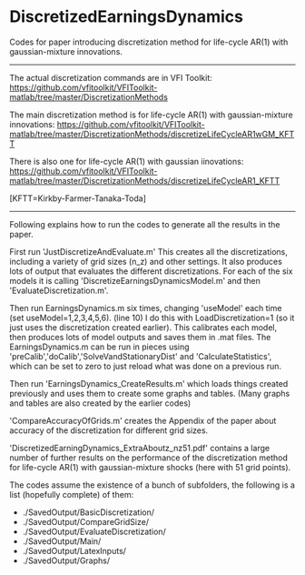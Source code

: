 # DiscretizedEarningsDynamics
Codes for paper introducing discretization method for life-cycle AR(1) with gaussian-mixture innovations.

-------------------------------------------------------
The actual discretization commands are in VFI Toolkit: https://github.com/vfitoolkit/VFIToolkit-matlab/tree/master/DiscretizationMethods

The main discretization method is for life-cycle AR(1) with gaussian-mixture innovations: https://github.com/vfitoolkit/VFIToolkit-matlab/tree/master/DiscretizationMethods/discretizeLifeCycleAR1wGM_KFTT

There is also one for life-cycle AR(1) with gaussian iinovations: https://github.com/vfitoolkit/VFIToolkit-matlab/tree/master/DiscretizationMethods/discretizeLifeCycleAR1_KFTT

[KFTT=Kirkby-Farmer-Tanaka-Toda]

------------------------------------------------------
Following explains how to run the codes to generate all the results in the paper.

First run 'JustDiscretizeAndEvaluate.m'
This creates all the discretizations, including a variety of grid sizes (n_z) and other settings.
It also produces lots of output that evaluates the different discretizations.
For each of the six models it is calling 'DiscretizeEarningsDynamicsModel.m' and then 'EvaluateDiscretization.m'.

Then run EarningsDynamics.m six times, changing 'useModel' each time (set useModel=1,2,3,4,5,6). (line 10)
I do this with LoadDiscretization=1 (so it just uses the discretization created earlier).
This calibrates each model, then produces lots of model outputs and saves them in .mat files.
The EarningsDynamics.m can be run in pieces using 'preCalib','doCalib','SolveVandStationaryDist' and 'CalculateStatistics', which can be set to zero to just reload what was done on a previous run.

Then run 'EarningsDynamics_CreateResults.m' which loads things created previously and uses them to create some graphs and tables.
(Many graphs and tables are also created by the earlier codes)

'CompareAccuracyOfGrids.m' creates the Appendix of the paper about accuracy of the discretization for different grid sizes.

'DiscretizedEarningDynamics_ExtraAboutz_nz51.pdf' contains a large number of further results on the performance of the discretization method for life-cycle AR(1) with gaussian-mixture shocks (here with 51 grid points).

The codes assume the existence of a bunch of subfolders, the following is a list (hopefully complete) of them:
- ./SavedOutput/BasicDiscretization/
- ./SavedOutput/CompareGridSize/
- ./SavedOutput/EvaluateDiscretization/
- ./SavedOutput/Main/
- ./SavedOutput/LatexInputs/
- ./SavedOutput/Graphs/

